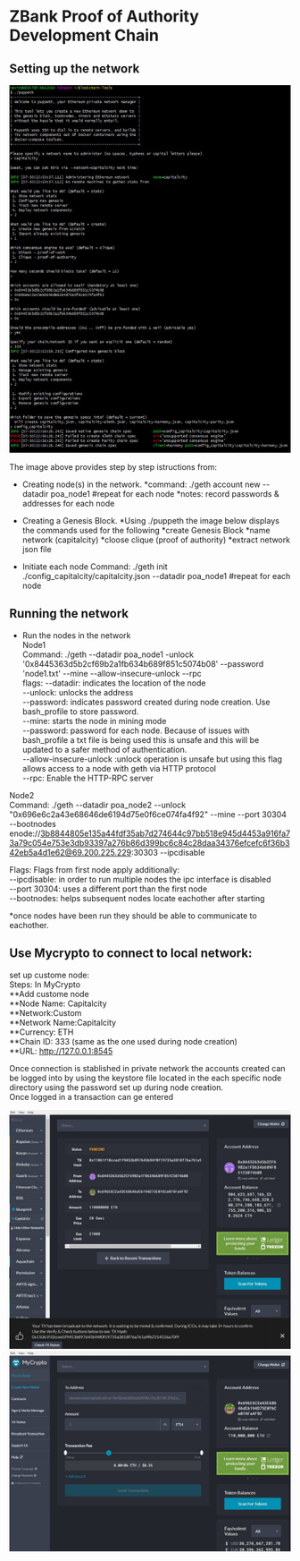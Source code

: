 # ZBank Proof of Authority Development Chain
## Setting up the network
![](screenshots/puppeth_config.JPG "Network Configuration")


The image above provides step by step istructions from:

* Creating node(s) in the network.
	*command: ./geth account new --datadir poa_node1 #repeat for each node
	*notes: record passwords & addresses for each node
	

* Creating a Genesis Block.
	*Using ./puppeth the image below displays the commands used for the following
		*create Genesis Block
		*name network (capitalcity)
		*cloose clique (proof of authority)
		*extract network json file
		
* Initiate each node
Command: ./geth init ./config_capitalcity/capitalcity.json --datadir poa_node1 #repeat for each node

## Running the network

* Run the nodes in the network  
Node1  
Command: ./geth --datadir poa_node1 -unlock '0x8445363d5b2cf69b2a1fb634b689f851c5074b08' --password 'node1.txt' --mine --allow-insecure-unlock --rpc  
flags: 
--datadir: indicates the location of the node  
--unlock: unlocks the address  
--password: indicates password created during node creation. Use bash_profile to store password.  
--mine: starts the node in mining mode  
--password: password for each node. Because of issues with bash_profile a txt file is being used this is unsafe and this will be updated to a safer method of authentication.  
--allow-insecure-unlock :unlock operation is unsafe but using this flag allows access to a node with geth via HTTP protocol  
--rpc: Enable the HTTP-RPC server  

Node2   
Command: ./geth --datadir poa_node2 --unlock "0x696e6c2a43e68646de6194d75e0f6ce074fa4f92" --mine --port 30304 --bootnodes enode://3b8844805e135a44fdf35ab7d274644c97bb518e945d4453a916fa73a79c054e753e3db93397a276b86d399bc6c84c28daa34376efcefc6f36b342eb5a4d1e62@69.200.225.229:30303 --ipcdisable  

Flags: Flags from first node apply additionally:  
--ipcdisable: in order to run multiple nodes the ipc interface is disabled  
--port 30304: uses a different port than the first node  
--bootnodes: helps subsequent nodes locate eachother after starting  

*once nodes have been run they should be able to communicate to eachother.

## Use Mycrypto to connect to local network:
set up custome node:  
Steps: In MyCrypto  
**Add custome node  
**Node Name: Capitalcity  
**Network:Custom  
**Network Name:Capitalcity  
**Currency: ETH  
**Chain ID: 333 (same as the one used during node creation)  
**URL: http://127.0.0.1:8545  


Once connection is stablished in private network the accounts created can be logged into by using the keystore file located in the each specific node directory using the password set up during node creation.  
Once logged in a transaction can ge entered

![](screenshots/Transaction_sent.JPG "Node1 send")
![](screenshots/Transaction_received.JPG "Node2 receive")
